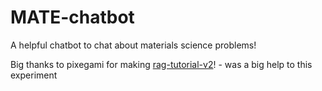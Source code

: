 # MATE-chatbot
A helpful chatbot to chat about materials science problems!

Big thanks to pixegami for making [rag-tutorial-v2](https://github.com/pixegami/rag-tutorial-v2)! - was a big help to this experiment
